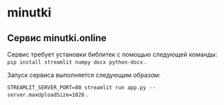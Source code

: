 # minutki

## Сервис minutki.online
Сервис требует установки библитек с помощью следующей команды: ```pip install streamlit numpy docx python-docx``` .  

Запуск сервиса выполняется следующим образом: 

```STREAMLIT_SERVER_PORT=80 streamlit run app.py --server.maxUploadSize=1028``` .
